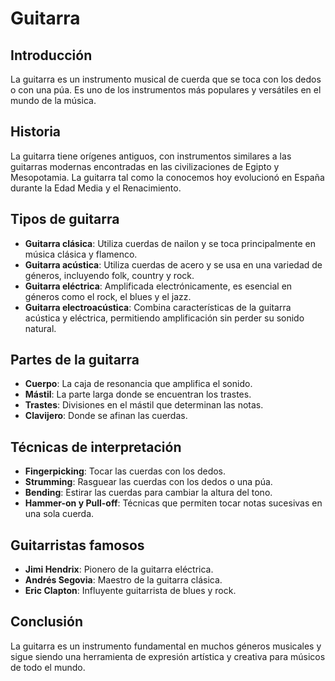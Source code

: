 # Guitarra

## Introducción
La guitarra es un instrumento musical de cuerda que se toca con los dedos o con una púa. Es uno de los instrumentos más populares y versátiles en el mundo de la música.

## Historia
La guitarra tiene orígenes antiguos, con instrumentos similares a las guitarras modernas encontradas en las civilizaciones de Egipto y Mesopotamia. La guitarra tal como la conocemos hoy evolucionó en España durante la Edad Media y el Renacimiento.

## Tipos de guitarra
- **Guitarra clásica**: Utiliza cuerdas de nailon y se toca principalmente en música clásica y flamenco.
- **Guitarra acústica**: Utiliza cuerdas de acero y se usa en una variedad de géneros, incluyendo folk, country y rock.
- **Guitarra eléctrica**: Amplificada electrónicamente, es esencial en géneros como el rock, el blues y el jazz.
- **Guitarra electroacústica**: Combina características de la guitarra acústica y eléctrica, permitiendo amplificación sin perder su sonido natural.

## Partes de la guitarra
- **Cuerpo**: La caja de resonancia que amplifica el sonido.
- **Mástil**: La parte larga donde se encuentran los trastes.
- **Trastes**: Divisiones en el mástil que determinan las notas.
- **Clavijero**: Donde se afinan las cuerdas.

## Técnicas de interpretación
- **Fingerpicking**: Tocar las cuerdas con los dedos.
- **Strumming**: Rasguear las cuerdas con los dedos o una púa.
- **Bending**: Estirar las cuerdas para cambiar la altura del tono.
- **Hammer-on y Pull-off**: Técnicas que permiten tocar notas sucesivas en una sola cuerda.

## Guitarristas famosos
- **Jimi Hendrix**: Pionero de la guitarra eléctrica.
- **Andrés Segovia**: Maestro de la guitarra clásica.
- **Eric Clapton**: Influyente guitarrista de blues y rock.

## Conclusión
La guitarra es un instrumento fundamental en muchos géneros musicales y sigue siendo una herramienta de expresión artística y creativa para músicos de todo el mundo.

